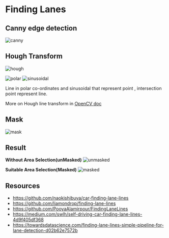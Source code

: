 # Finding Lanes

## Canny edge detection

![canny](https://miro.medium.com/max/469/0*z3xwM8n6hNzf3QTX.png)

## Hough Transform

![hough](https://miro.medium.com/max/656/0*Do2hBBRZ2QbKzKQm.png)

![polar](https://docs.opencv.org/2.4/_images/Hough_Lines_Tutorial_Theory_0.jpg)
![sinusoidal](https://docs.opencv.org/2.4/_images/Hough_Lines_Tutorial_Theory_2.jpg)

Line in polar co-ordinates and sinusoidal that represent point , intersection point represent line.

More on Hough line transform in [OpenCV doc](https://docs.opencv.org/2.4/doc/tutorials/imgproc/imgtrans/hough_lines/hough_lines.html)

## Mask

![mask](https://miro.medium.com/max/469/0*ry_cLrSFwJz-H0z9.png)

## Result
**Without Area Selection(unMasked)**
![unmasked](https://miro.medium.com/max/469/0*Uzsmhv9BFErbew5u.png)

**Suitable Area Selection(Masked)**
![masked](https://miro.medium.com/max/469/0*C4yj-8OD02StLSqn.png)


## Resources

* https://github.com/naokishibuya/car-finding-lane-lines
* https://github.com/liamondrop/finding-lane-lines
* https://github.com/PooyaAlamirpour/FindingLaneLines
* https://medium.com/swlh/self-driving-car-finding-lane-lines-4d9f405df368
* https://towardsdatascience.com/finding-lane-lines-simple-pipeline-for-lane-detection-d02b62e7572b
